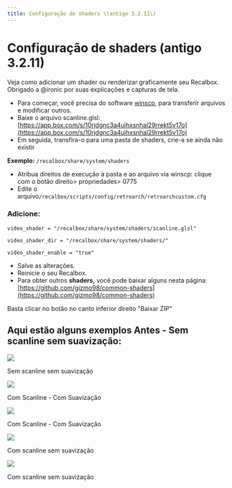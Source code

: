 ```yaml
---
title: Configuração de shaders \(antigo 3.2.11\)
---
```


# Configuração de shaders \(antigo 3.2.11\)

Veja como adicionar um shader ou renderizar graficamente seu Recalbox. Obrigado a @ironic por suas explicações e capturas de tela.

* Para começar, você precisa do software [winscp](https://recalbox.gitbook.io/tutorials/v/portugues/sistema/acesso/acesso-a-rede-via-winscp), para transferir arquivos e modificar outros.
* Baixe o arquivo scanline.glsl: [https://app.box.com/s/10rjdgnc3a4uihxsnhal29rrekt5v17o](https://app.box.com/s/10rjdgnc3a4uihxsnhal29rrekt5v17o)​ 
* Em seguida, transfira-o para uma pasta de shaders, crie-a se ainda não existir

**Exemplo:** `/recalbox/share/system/shaders`

* Atribua direitos de execução à pasta e ao arquivo via winscp: clique com o botão direito&gt; propriedades&gt; 0775
* Edite o arquivo`/recalbox/scripts/config/retroarch/retroarchcustom.cfg`

### Adicione: <a id="adicione"></a>

`video_shader = "/recalbox/share/system/shaders/scanline.glsl"`

`video_shader_dir = "/recalbox/share/system/shaders/"`

`video_shader_enable = "true"`

* Salve as alterações.
* Reinicie o seu Recalbox.
* Para obter outros **shaders,** você pode baixar alguns nesta página: [https://github.com/gizmo98/common-shaders](https://github.com/gizmo98/common-shaders)​

Basta clicar no botão no canto inferior direito "Baixar ZIP"

## Aqui estão alguns exemplos Antes - Sem scanline sem suavização:​ <a id="aqui-estao-alguns-exemplos-antes-sem-scanline-sem-suavizacao"></a>

![](http://rnc.free.fr/RaspberryPi/FinalFightScanline/5%20-%20pas%20de%20scanline%20+%20pas%20de%20lissage.jpg)

Sem scanline sem suavização

![](http://rnc.free.fr/RaspberryPi/FinalFightScanline/2%20-%20scanline%20+%20lissage.jpg)

Com Scanline - Com Suavização

![](http://rnc.free.fr/RaspberryPi/FinalFightScanline/1%20-%20scanline%20+%20lissage.jpg)

Com Scanline - Com Suavização

![](http://rnc.free.fr/RaspberryPi/FinalFightScanline/4%20-%20scanline%20+%20pas%20de%20lissage.jpg)

Com scanline sem suavização

![](http://rnc.free.fr/RaspberryPi/FinalFightScanline/3%20-%20scanline%20+%20pas%20de%20lissage.jpg)

Com scanline sem suavização

